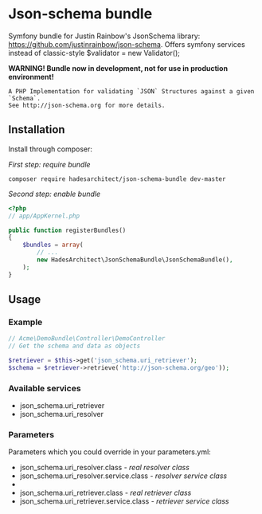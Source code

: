 # Json-schema bundle

Symfony bundle for Justin Rainbow's JsonSchema library: https://github.com/justinrainbow/json-schema. Offers symfony services instead of classic-style $validator = new Validator();

**WARNING! Bundle now in development, not for use in production environment!**

```
A PHP Implementation for validating `JSON` Structures against a given `Schema`.
See http://json-schema.org for more details.
```

## Installation

Install through composer: 

*First step: require bundle*
```
composer require hadesarchitect/json-schema-bundle dev-master
```

*Second step: enable bundle*
```php
<?php
// app/AppKernel.php

public function registerBundles()
{
    $bundles = array(
        // ...
        new HadesArchitect\JsonSchemaBundle\JsonSchemaBundle(),
    );
}
```

## Usage

### Example

```php
// Acme\DemoBundle\Controller\DemoController
// Get the schema and data as objects

$retriever = $this->get('json_schema.uri_retriever');
$schema = $retriever->retrieve('http://json-schema.org/geo'));
```

### Available services

* json_schema.uri_retriever
* json_schema.uri_resolver

### Parameters

Parameters which you could override in your parameters.yml:

* json_schema.uri_resolver.class - *real resolver class*
* json_schema.uri_resolver.service.class - *resolver service class*
* 
* json_schema.uri_retriever.class - *real retriever class*
* json_schema.uri_retriever.service.class - *retriever service class*
